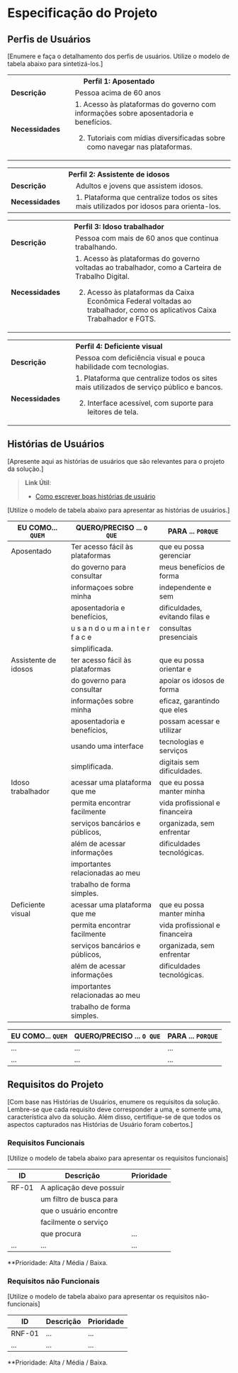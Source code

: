 # Especificação do Projeto

## Perfis de Usuários

[Enumere e faça o detalhamento dos perfis de usuários. Utilize o modelo de tabela abaixo para sintetizá-los.]

<table>
<tbody>
<tr align=center>
<th colspan="2">Perfil 1: Aposentado</th>
</tr>
<tr>
<td width="150px"><b>Descrição</b></td>
<td width="600px">Pessoa acima de 60 anos 
</td>
</tr>
<tr>
<td><b>Necessidades</b></td>
<td>
  1. Acesso às plataformas do governo com informações sobre
aposentadoria e benefícios.

  2. Tutoriais com mídias diversificadas sobre como navegar nas
plataformas.</td>
</tr>
</tbody>
</table>

<table>
<tbody>
<tr align=center>
<th colspan="2">Perfil 2: Assistente de idosos </th>
</tr>
<tr>
<td width="150px"><b>Descrição</b></td>
<td width="600px">Adultos e jovens que assistem idosos.</td>
</tr>
<tr>
<td><b>Necessidades</b></td>
<td>1. Plataforma que centralize todos os sites mais utilizados por idosos para
orienta-los.</td>
</tr>
</tbody>
</table>

<table>
<tbody>
<tr align=center>
<th colspan="2">Perfil 3: Idoso trabalhador </th>
</tr>
<tr>
<td width="150px"><b>Descrição</b></td>
<td width="600px">Pessoa com mais de 60 anos que continua trabalhando.</td>
</tr>
<tr>
<td><b>Necessidades</b></td>
<td>
  1. Acesso às plataformas do governo voltadas ao trabalhador, como a
Carteira de Trabalho Digital.

  2. Acesso às plataformas da Caixa Econômica Federal voltadas ao
trabalhador, como os aplicativos Caixa Trabalhador e FGTS.</td>
</tr>
</tbody>
</table>

<table>
<tbody>
<tr align=center>
<th colspan="2">Perfil 4: Deficiente visual </th>
</tr>
<tr>
<td width="150px"><b>Descrição</b></td>
<td width="600px">Pessoa com deficiência visual e pouca habilidade com tecnologias.</td>
</tr>
<tr>
<td><b>Necessidades</b></td>
<td>  1. Plataforma que centralize todos os sites mais utilizados de serviço
público e bancos.

  2. Interface acessível, com suporte para leitores de tela.</td>
</tr>
</tbody>
</table>

## Histórias de Usuários

[Apresente aqui as histórias de usuários que são relevantes para o projeto da solução.]

> **Link Útil**:
> - [Como escrever boas histórias de usuário](https://medium.com/vertice/como-escrever-boas-users-stories-hist%C3%B3rias-de-usu%C3%A1rios-b29c75043fac)

[Utilize o modelo de tabela abaixo para apresentar as histórias de usuários.]

|EU COMO... `QUEM`   | QUERO/PRECISO ... `O QUE`         |PARA ... `PORQUE`               |
|--------------------|-----------------------------------|--------------------------------|
| Aposentado         | Ter acesso fácil às plataformas   |que eu possa gerenciar
|                    |  do governo para consultar        |meus benefícios de forma
|                    |  informaçoes sobre minha          |independente e sem
|                    |aposentadoria e benefícios,        |dificuldades, evitando filas e
|                    |u s a n d o u m a i n t e r f a c e|consultas presenciais
|                    | simplificada.                                                      |
|Assistente de idosos|ter acesso fácil às plataformas   |que eu possa orientar e          |
|                     |do governo para consultar         |apoiar os idosos de forma
|                     | informações sobre minha          |eficaz, garantindo que eles
|                     |aposentadoria e benefícios,       |possam acessar e utilizar
|                     |usando uma interface              |tecnologias e serviços
|                     |simplificada.                     |digitais sem dificuldades.
|Idoso trabalhador    |acessar uma plataforma que me    |que eu possa manter minha          |
|                     |permita encontrar facilmente     |vida profissional e financeira
|                     |serviços bancários e públicos,   |organizada, sem enfrentar 
|                     |além de acessar informações      |dificuldades tecnológicas.
|                     |importantes relacionadas ao meu  |
|                     |trabalho de forma simples.       |
|Deficiente visual    |acessar uma plataforma que me    |que eu possa manter minha          |
|                     |permita encontrar facilmente     |vida profissional e financeira
|                     |serviços bancários e públicos,   |organizada, sem enfrentar 
|                     |além de acessar informações      |dificuldades tecnológicas.
|                     |importantes relacionadas ao meu  |
|                     |trabalho de forma simples.       |



|EU COMO... `QUEM`   | QUERO/PRECISO ... `O QUE` |PARA ... `PORQUE`                 |
|--------------------|---------------------------|----------------------------------|
| ...                | ...                       | ...                              |
| ...                | ...                       | ...                              |

## Requisitos do Projeto

[Com base nas Histórias de Usuários, enumere os requisitos da solução. Lembre-se que cada requisito deve corresponder a uma, e somente uma, característica alvo da solução. Além disso, certifique-se de que todos os aspectos capturados nas Histórias de Usuário foram cobertos.]

### Requisitos Funcionais

[Utilize o modelo de tabela abaixo para apresentar os requisitos funcionais]

|ID     | Descrição               | Prioridade|
|-------|----------------------------------|---|
| RF-01 | A aplicação deve possuir |       |
|       |  um filtro de busca para |       |
|       |  que o usuário encontre  |       |
|       |  facilmente o serviço    |       |
|       |  que procura             | ...   | 
|  ...  |  ...                     | ...   |

**Prioridade: Alta / Média / Baixa. 

### Requisitos não Funcionais

[Utilize o modelo de tabela abaixo para apresentar os requisitos não-funcionais]

|ID      | Descrição               |Prioridade |
|--------|-------------------------|----|
| RNF-01 |  ...                    | ...   | 
| ...    |  ...                    | ...   | 

**Prioridade: Alta / Média / Baixa. 

